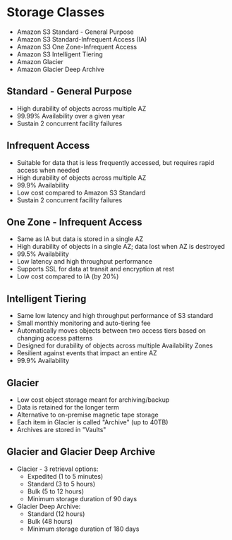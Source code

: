 # Storage Classes

* Amazon S3 Standard - General Purpose
* Amazon S3 Standard-Infrequent Access (IA)
* Amazon S3 One Zone-Infrequent Access
* Amazon S3 Intelligent Tiering
* Amazon Glacier
* Amazon Glacier Deep Archive

## Standard - General Purpose

* High durability of objects across multiple AZ
* 99.99% Availability over a given year
* Sustain 2 concurrent facility failures

## Infrequent Access

* Suitable for data that is less frequently accessed, but requires rapid access when needed
* High durability of objects across multiple AZ
* 99.9% Availability
* Low cost compared to Amazon S3 Standard
* Sustain 2 concurrent facility failures

## One Zone - Infrequent Access

* Same as IA but data is stored in a single AZ
* High durability of objects in a single AZ; data lost when AZ is destroyed
* 99.5% Availability
* Low latency and high throughput performance
* Supports SSL for data at transit and encryption at rest
* Low cost compared to IA (by 20%)

## Intelligent Tiering

* Same low latency and high throughput performance of S3 standard
* Small monthly monitoring and auto-tiering fee
* Automatically moves objects between two access tiers based on changing access patterns
* Designed for durability of objects across multiple Availability Zones
* Resilient against events that impact an entire AZ
* 99.9% Availability

## Glacier

* Low cost object storage meant for archiving/backup
* Data is retained for the longer term
* Alternative to on-premise magnetic tape storage
* Each item in Glacier is called "Archive" (up to 40TB)
* Archives are stored in "Vaults"

## Glacier and Glacier Deep Archive

* Glacier - 3 retrieval options:
  * Expedited (1 to 5 minutes)
  * Standard (3 to 5 hours)
  * Bulk (5 to 12 hours)
  * Minimum storage duration of 90 days
* Glacier Deep Archive:
  * Standard (12 hours)
  * Bulk (48 hours)
  * Minimum storage duration of 180 days
